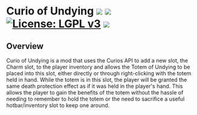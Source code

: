 # Curio of Undying [![](http://cf.way2muchnoise.eu/versions/curio-of-undying.svg)](https://minecraft.curseforge.com/projects/curio-of-undying) [![](http://cf.way2muchnoise.eu/short_curio-of-undying_downloads.svg)](https://minecraft.curseforge.com/projects/curio-of-undying/files) [![License: LGPL v3](https://img.shields.io/badge/License-LGPL%20v3-blue.svg?&style=flat-square)](https://www.gnu.org/licenses/lgpl-3.0) [![](https://img.shields.io/discord/500852157503766538.svg?color=green&label=Discord&style=flat-square)](https://discord.gg/JWgrdwt)

## Overview

Curio of Undying is a mod that uses the Curios API to add a new slot, the Charm slot, to the player inventory and allows the Totem of Undying to be placed into this slot, either directly or through right-clicking with the totem held in hand. While the totem is in this slot, the player will be granted the same death protection effect as if it was held in the player's hand. This allows the player to gain the benefits of the totem without the hassle of needing to remember to hold the totem or the need to sacrifice a useful hotbar/inventory slot to keep one around.

